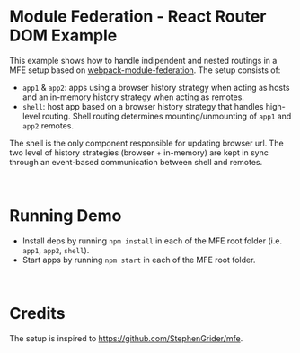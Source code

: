 # Module Federation - React Router DOM Example

This example shows how to handle indipendent and nested routings in a MFE setup based on [webpack-module-federation](https://github.com/module-federation). The setup consists of:

- `app1` & `app2`: apps using a browser history strategy when acting as hosts and an in-memory history strategy when acting as remotes.
- `shell`: host app based on a browser history strategy that handles high-level routing. Shell routing determines mounting/unmounting of `app1` and `app2` remotes.

The shell is the only component responsible for updating browser url. The two level of history strategies (browser + in-memory) are kept in sync through an event-based communication between shell and remotes.

<br>

# Running Demo

- Install deps by running `npm install` in each of the MFE root folder (i.e. `app1`, `app2`, `shell`).
- Start apps by running `npm start` in each of the MFE root folder.

<br>

# Credits

The setup is inspired to https://github.com/StephenGrider/mfe.
